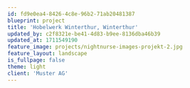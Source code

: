 ```yaml
---
id: fd9e0ea4-8426-4c8e-96b2-71ab20481387
blueprint: project
title: 'Hobelwerk Winterthur, Winterthur'
updated_by: c2f8321e-be41-4d83-b9ee-8136dba46b39
updated_at: 1711549190
feature_image: projects/nightnurse-images-projekt-2.jpg
feature_layout: landscape
is_fullpage: false
theme: light
client: 'Muster AG'
---
```

